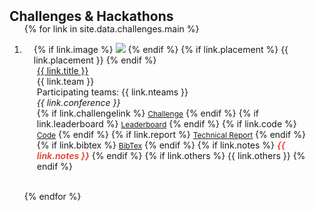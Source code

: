 <h2 id="challenges" class="scroll-element" style="margin: 2px 0px -15px;">Challenges & Hackathons</h2>

<div class="publications">
<ol class="bibliography">

{% for link in site.data.challenges.main %}

<li>
<div class="pub-row">
  <div class="col-sm-3 abbr" style="position: relative;padding-right: 15px;padding-left: 15px;">
    {% if link.image %} 
    <img src="{{ link.image }}" class="teaser img-fluid z-depth-1" style="width=100;height=40%">
    {% endif %}
    {% if link.placement %} 
    <abbr class="badge">{{ link.placement }}</abbr>
    {% endif %}
  </div>
  <div class="col-sm-9" style="position: relative;padding-right: 15px;padding-left: 20px;">
      <div class="title"><a href="{{ link.pdf }}">{{ link.title }}</a></div>
      <div class="team">{{ link.team }}</div>
      <div class="nteams"> Participating teams: {{ link.nteams }}</div>
      <div class="periodical"><em>{{ link.conference }}</em>
      </div>
    <div class="links">
      {% if link.challengelink %} 
      <a href="{{ link.challengelink }}" class="btn btn-sm z-depth-0" role="button" target="_blank" style="font-size:12px;">Challenge</a>
      {% endif %}
      {% if link.leaderboard %} 
      <a href="{{ link.leaderboard }}" class="btn btn-sm z-depth-0" role="button" target="_blank" style="font-size:12px;">Leaderboard</a>
      {% endif %}
      {% if link.code %} 
      <a href="{{ link.code }}" class="btn btn-sm z-depth-0" role="button" target="_blank" style="font-size:12px;">Code</a>
      {% endif %}
      {% if link.report %} 
      <a href="{{ link.report }}" class="btn btn-sm z-depth-0" role="button" target="_blank" style="font-size:12px;">Technical Report</a>
      {% endif %}
      {% if link.bibtex %} 
      <a href="{{ link.bibtex }}" class="btn btn-sm z-depth-0" role="button" target="_blank" style="font-size:12px;">BibTex</a>
      {% endif %}
      {% if link.notes %} 
      <strong> <i style="color:#e74d3c">{{ link.notes }}</i></strong>
      {% endif %}
      {% if link.others %} 
      {{ link.others }}
      {% endif %}
    </div>
  </div>
</div>
</li>

<br>

{% endfor %}

</ol>
</div>

